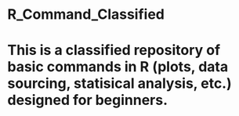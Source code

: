 # R_Command_Classified
# This is a classified repository of basic commands in R (plots, data sourcing, statisical analysis, etc.) designed for beginners.
